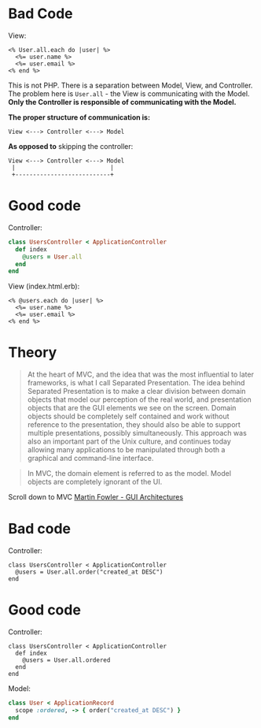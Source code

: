 # Bad Code
View:
~~~erb
<% User.all.each do |user| %>
  <%= user.name %>
  <%= user.email %>
<% end %>
~~~

This is not PHP. There is a separation between Model, View, and Controller.
The problem here is `User.all` - the View is communicating with the Model.
**Only the Controller is responsible of communicating with the Model.**

**The proper structure of communication is:**
~~~
View <---> Controller <---> Model
~~~
**As opposed to** skipping the controller:
~~~
View <---> Controller <---> Model
 |                           |
 +---------------------------+
~~~


# Good code
Controller:
~~~ruby
class UsersController < ApplicationController
  def index
    @users = User.all
  end
end
~~~

View (index.html.erb):
~~~erb
<% @users.each do |user| %>
  <%= user.name %>
  <%= user.email %>
<% end %>
~~~

# Theory
> At the heart of MVC, and the idea that was the most influential to later frameworks, is what I call Separated Presentation. The idea behind Separated Presentation is to make a clear division between domain objects that model our perception of the real world, and presentation objects that are the GUI elements we see on the screen. Domain objects should be completely self contained and work without reference to the presentation, they should also be able to support multiple presentations, possibly simultaneously. This approach was also an important part of the Unix culture, and continues today allowing many applications to be manipulated through both a graphical and command-line interface.

> In MVC, the domain element is referred to as the model. Model objects are completely ignorant of the UI.


Scroll down to MVC
[Martin Fowler - GUI Architectures](https://martinfowler.com/eaaDev/uiArchs.html)


# Bad code
Controller:
~~~erb
class UsersController < ApplicationController
  @users = User.all.order("created_at DESC")
end
~~~

# Good code
Controller:
~~~erb
class UsersController < ApplicationController
  def index
    @users = User.all.ordered
  end
end
~~~

Model:
~~~ruby
class User < ApplicationRecord
  scope :ordered, -> { order("created_at DESC") }
end
~~~
